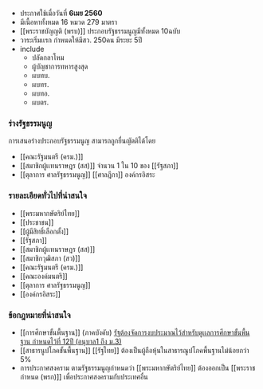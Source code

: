 - ประกาศใช้เมื่อวันที่ <b> 6เมย 2560 </b>
- มีเนื้อหาทั้งหมด 16 หมวด 279 มาตรา
- [[พระราชบัญญติ (พรบ)]] ประกอบรัฐธรรมนูญมีทั้งหมด 10ฉบับ
- วาระเริ่มเเรก กำหนดให้มีสว. 250คน มีระยะ 5ปี
- include
	- ปลัดกลาโหม
	- ผู้บัญชาการทหารสูงสุด
	- ผบทบ.
	- ผบทร.
	- ผบทอ.
	- ผบตร.

### ร่างรัฐธรรมนูญ
การเสนอร่างประกอบรัฐธรรมนูญ สามารถถูกยื่นญัตติได้โดย
- [[คณะรัฐมนตรี (ครม.)]]
- [[สมาชิกผู้เเทนราษฎร (สส)]] จำนวน 1 ใน 10 ของ [[รัฐสภา]]
- [[ตุลาการ ศาลรัฐธรรมนูญ]] [[ศาลฎีกา]] องค์กรอิสระ


### รายละเอียดทั่วไปที่น่าสนใจ
- [[พระมหากษัตริย์ไทย]]
- [[ประชาชน]]
- [[ผู้มีสิทธิ์เลือกตั้ง]]
- [[รัฐสภา]]
- [[สมาชิกผู้เเทนราษฎร (สส)]]
- [[สมาชิกวุฒิสภา (สว)]]
- [[คณะรัฐมนตรี (ครม.)]]
- [[คณะองค์มนตรี]]
- [[ตุลาการ ศาลรัฐธรรมนูญ]]
- [[องค์กรอิสระ]]

### ข้อกฎหมายที่น่าสนใจ
- [[การศึกษาขั้นพื้นฐาน]] (ภาคบังคับ) [รัฐต้องจัดการงบประมาณไว้สำหรับดูเเลการศึกษาขั้นพื้นฐาน กำหนดไว้ที่ 12ปี (อนุบาล1 ถึง ม.3)](https://ilaw.or.th/node/4209) 
- [[สาธารนูปโภคขั้นพื้นฐาน]] [[รัฐไทย]] ต้องเป็นผู้ถือหุ้นในสาธารณูปโภคพื้นฐานไม่น้อยกว่า 5%
- การประกาศสงคราม ตามรัฐธรรมนูญกำหนดว่า [[พระมหากษัตริย์ไทย]] ต้องออกเป็น [[พระราชกำหนด (พรก)]] เพื่อประกาศสงครามกับประเทศอื่น